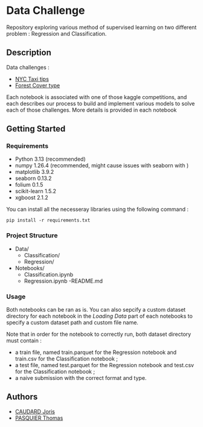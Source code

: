# Data Challenge

Repository exploring various method of supervised learning on two different problem : Regression and Classification. 


## Description

Data challenges :

* [NYC Taxi tips](https://www.kaggle.com/competitions/nyc-taxis-tips)
* [Forest Cover type](https://www.kaggle.com/competitions/forest-cover-type-orsay)

Each notebook is associated with one of those kaggle competitions, and each describes our process to build and implement various models to solve each of those challenges. More details is provided in each notebook

## Getting Started

### Requirements

* Python 3.13 (recommended)
* numpy 1.26.4 (recommended, might cause issues with seaborn with )
* matplotlib 3.9.2
* seaborn 0.13.2
* folium 0.1.5
* scikit-learn 1.5.2
* xgboost 2.1.2

You can install all the necesseray libraries using the following command :

```
pip install -r requirements.txt
```

### Project Structure

- Data/
    - Classification/
    - Regression/
- Notebooks/
    - Classification.ipynb
    - Regression.ipynb
-README.md

### Usage

Both notebooks can be ran as is. You can also sepcify a custom dataset directory for each notebook in the *Loading Data* part of each notebooks to specify a custom dataset path and custom file name.

Note that in order for the notebook to correctly run, both dataset directory must contain :
- a train file, named train.parquet for the Regression notebook and train.csv for the Classification notebook ;
- a test file, named test.parquet for the Regression notebook and test.csv for the Classification notebook ;
- a naive submission with the correct format and type.

## Authors


* [CAUDARD Joris](https://github.com/JorisCaudard)
* [PASQUIER Thomas](https://github.com/Lanouraf)
